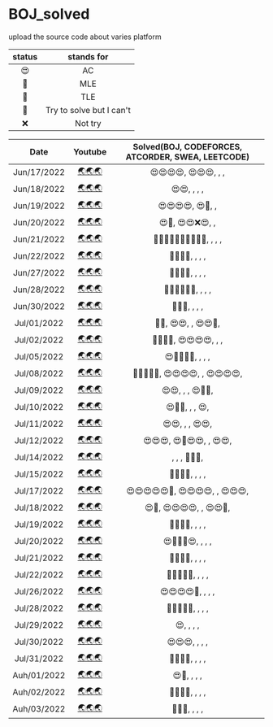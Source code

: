 # BOJ_solved
upload the source code about varies platform <br>

| status | stands for |
| :---:  | :--: |
| 😍 | AC |
| 🤢 | MLE |
| 🤢 | TLE |
| 🤬 | Try to solve but I can't |
| ❌ | Not try |

| Date | Youtube | Solved(BOJ, CODEFORCES, ATCORDER, SWEA, LEETCODE) |
|         :----:         | :----: | :-----: |
|        Jun/17/2022        |   [🌏🌏🌏](https://youtu.be/qN1Hzh1sV8s)   | 😍😍😍😍, 😍😍😍, , , |
|        Jun/18/2022        |   [🌏🌏🌏](https://youtu.be/zVu44IkTzZM)   | 😍😍, , , , |
|        Jun/19/2022        |   [🌏🌏🌏](https://youtu.be/WFFt7auzro4)   | 😍😍😍😍, 😍🤬, , |
|        Jun/20/2022        |   [🌏🌏🌏](https://youtu.be/S5D0B6VIDuw)   | 😍👻, 😍😍❌😍, , |
|        Jun/21/2022        |   [🌏🌏🌏](https://youtu.be/UI2lZFNpDfI)   | 🤪🤪🤪🤪👻😍🤪🤪😍❌, , , , |
|        Jun/22/2022        |   [🌏🌏🌏](https://youtu.be/YiJ-tgIlObE)   | 🤪🤪🤬👻, , , , |
|        Jun/27/2022        |   [🌏🌏🌏](https://youtu.be/t2dicvOu9Fo)   | 👻👻👻👻, , , , |
|        Jun/28/2022        |   [🌏🌏🌏](https://youtu.be/OfZxnMw2muE)   | 🤪👻😍😍👻❌, , , , |
|        Jun/30/2022        |   [🌏🌏🌏](https://youtu.be/2NxtSwQ4xOs)   | 🤪😍👻, , , , |
|        Jul/01/2022        |   [🌏🌏🌏](https://youtu.be/p_iQq2c4EOg)   | 👻👻, 😍😍, , 😍😍🤬, |
|        Jul/02/2022        |   [🌏🌏🌏](https://youtu.be/K6hLe5sv9tc)   | 👻🤪🤪👻, 😍😍😍😍, , , |
|        Jul/05/2022        |   [🌏🌏🌏](https://youtu.be/wAkqXKwVCq0)   | 😍🤪🤪🤪🤪, , , , |
|        Jul/08/2022        |   [🌏🌏🌏](https://youtu.be/ilQiNdm2FZ4)   | 🤪🤪😍😍😍, 😍😍😍😍, , 😍😍😍😍, |
|        Jul/09/2022        |   [🌏🌏🌏](https://youtu.be/q_mZMWfJztc)   | 😍😍, , , 😍👻🤬, |
|        Jul/10/2022        |   [🌏🌏🌏](https://youtu.be/6F1hI8u8Ts8)   | 😍🤬👻, , , 😍, |
|        Jul/11/2022        |   [🌏🌏🌏](https://youtu.be/OwVfhgOMJso)   | 😍😍, , , 😍😍, |
|        Jul/12/2022        |   [🌏🌏🌏](https://youtu.be/i0SW7Cw66tw)   | 😍😍😍, 😍👻😍😍, , 😍😍, |
|        Jul/14/2022        |   [🌏🌏🌏](https://youtu.be/PrxpQLhubuI)   | , , , 👻😍🤬, |
|        Jul/15/2022        |   [🌏🌏🌏](https://youtu.be/c9XodplQkyU)   | 👻👻😍😍, , , , |
|        Jul/17/2022        |   [🌏🌏🌏](https://youtu.be/tCW78H483Y0)   | 😍😍😍😍😍🤬, 😍😍😍😍, , 😍😍😍, |
|        Jul/18/2022        |   [🌏🌏🌏](https://youtu.be/Y9LekUyNMO0)   | 😍👻, 😍😍😍😍, , 😍😍🤬, |
|        Jul/19/2022        |   [🌏🌏🌏](https://youtu.be/jdJBqhTovgk)   | 👻👻😍😍, , , , |
|        Jul/20/2022        |   [🌏🌏🌏](https://youtu.be/hphilGr1bmU)   | 😍👻👻👻😍, , , , |
|        Jul/21/2022        |   [🌏🌏🌏](https://youtu.be/BSggVePdAKg)   | 👻❌👻❌, , , , |
|        Jul/22/2022        |   [🌏🌏🌏](https://youtu.be/JXAx52gX6Qs)   | 👻😍👻👻👻, , , , |
|        Jul/26/2022        |   [🌏🌏🌏](https://youtu.be/cLbN8VQmb4M)   | 😍😍😍😍👻, , , , |
|        Jul/28/2022        |   [🌏🌏🌏](https://youtu.be/rxfldeY2Ifc)   | 👻😍😍👻😍, , , , |
|        Jul/29/2022        |   [🌏🌏🌏](https://youtu.be/rvEKsAkk5Cg)   | 😍, , , , |
|        Jul/30/2022        |   [🌏🌏🌏](https://youtu.be/dftjxcDMaNg)   | 😍😍😍, , , , |
|        Jul/31/2022        |   [🌏🌏🌏](https://youtu.be/DBV-eMNaYSI)   | 👻😍😍👻, , , , |
|        Auh/01/2022        |   [🌏🌏🌏](https://youtu.be/W8qCBKC2qik)   | 😍👻, , , , |
|        Auh/02/2022        |   [🌏🌏🌏](https://youtu.be/M_gftwSUq94)   | 🤬😍😍🤬, , , , |
|        Auh/03/2022        |   [🌏🌏🌏](https://youtu.be/k98Rap7rcsA)   | 👻🤬😍, , , , |
